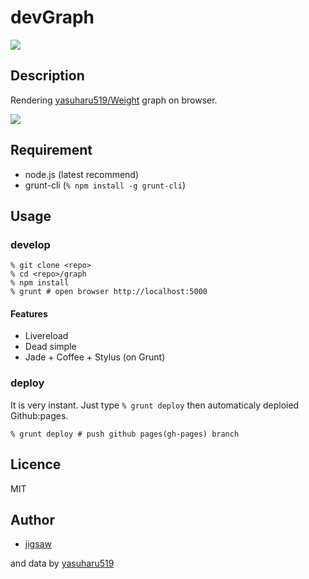 devGraph
====

![](http://tiqav.com/301.jpg)

## Description

Rendering [yasuharu519/Weight](https://github.com/yasuharu519/Weight) graph on browser.

![](https://cloud.githubusercontent.com/assets/557961/3992254/feb157de-28f6-11e4-91cb-a5ad454e807a.png)

## Requirement

* node.js (latest recommend)
* grunt-cli (`% npm install -g grunt-cli`)

## Usage

### develop

```
% git clone <repo>
% cd <repo>/graph
% npm install
% grunt # open browser http://localhost:5000
```

#### Features

* Livereload
* Dead simple
* Jade + Coffee + Stylus (on Grunt)

### deploy

It is very instant. Just type `% grunt deploy` then automaticaly deploied Github:pages.

```
% grunt deploy # push github pages(gh-pages) branch
```

## Licence

MIT

## Author

* [jigsaw](https://jgs.me)

and data by [yasuharu519](https://github.com/yasuharu519)
